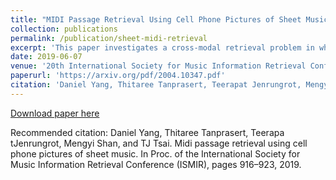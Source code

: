 ```yaml
---
title: "MIDI Passage Retrieval Using Cell Phone Pictures of Sheet Music"
collection: publications
permalink: /publication/sheet-midi-retrieval
excerpt: 'This paper investigates a cross-modal retrieval problem in which a user would like to retrieve a passage of music from a MIDI file by taking a cell phone picture of a physical page of sheet music.'
date: 2019-06-07
venue: '20th International Society for Music Information Retrieval Conference'
paperurl: 'https://arxiv.org/pdf/2004.10347.pdf'
citation: 'Daniel Yang, Thitaree Tanprasert, Teerapat Jenrungrot, Mengyi Shan, and TJ Tsai. Midi passage retrieval using cell phone pictures of sheet music. In Proc. of the International Society for Music Information Retrieval Conference (ISMIR), pages 916–923, 2019.'
---
```


[Download paper here](https://arxiv.org/pdf/2004.10347.pdf)

Recommended citation: Daniel Yang, Thitaree Tanprasert, Teerapa tJenrungrot, Mengyi Shan, and TJ Tsai. Midi passage retrieval using cell phone pictures of sheet music. In Proc. of the International Society for Music Information Retrieval Conference (ISMIR), pages 916–923, 2019.
